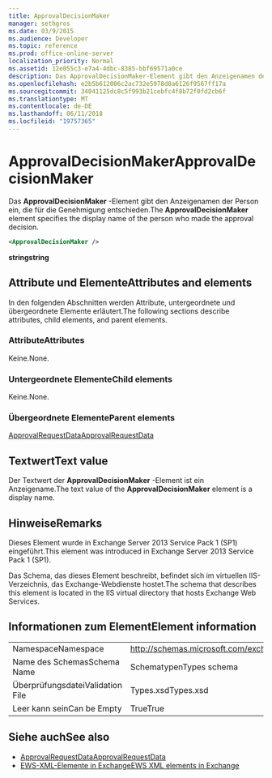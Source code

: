 ```yaml
---
title: ApprovalDecisionMaker
manager: sethgros
ms.date: 03/9/2015
ms.audience: Developer
ms.topic: reference
ms.prod: office-online-server
localization_priority: Normal
ms.assetid: 12e055c3-e7a4-4dbc-8385-bbf69571a0ce
description: Das ApprovalDecisionMaker-Element gibt den Anzeigenamen der Person ein, die für die Genehmigung entschieden.
ms.openlocfilehash: e2b5b612006c2ac732e5978d8a6126f9567ff17a
ms.sourcegitcommit: 34041125dc8c5f993b21cebfc4f8b72f0fd2cb6f
ms.translationtype: MT
ms.contentlocale: de-DE
ms.lasthandoff: 06/11/2018
ms.locfileid: "19757365"
---
```

# <a name="approvaldecisionmaker"></a><span data-ttu-id="7dd9b-103">ApprovalDecisionMaker</span><span class="sxs-lookup"><span data-stu-id="7dd9b-103">ApprovalDecisionMaker</span></span>

<span data-ttu-id="7dd9b-104">Das **ApprovalDecisionMaker** -Element gibt den Anzeigenamen der Person ein, die für die Genehmigung entschieden.</span><span class="sxs-lookup"><span data-stu-id="7dd9b-104">The **ApprovalDecisionMaker** element specifies the display name of the person who made the approval decision.</span></span> 
  
```XML
<ApprovalDecisionMaker />
```

 <span data-ttu-id="7dd9b-105">**string**</span><span class="sxs-lookup"><span data-stu-id="7dd9b-105">**string**</span></span>
## <a name="attributes-and-elements"></a><span data-ttu-id="7dd9b-106">Attribute und Elemente</span><span class="sxs-lookup"><span data-stu-id="7dd9b-106">Attributes and elements</span></span>

<span data-ttu-id="7dd9b-107">In den folgenden Abschnitten werden Attribute, untergeordnete und übergeordnete Elemente erläutert.</span><span class="sxs-lookup"><span data-stu-id="7dd9b-107">The following sections describe attributes, child elements, and parent elements.</span></span>
  
### <a name="attributes"></a><span data-ttu-id="7dd9b-108">Attribute</span><span class="sxs-lookup"><span data-stu-id="7dd9b-108">Attributes</span></span>

<span data-ttu-id="7dd9b-109">Keine.</span><span class="sxs-lookup"><span data-stu-id="7dd9b-109">None.</span></span>
  
### <a name="child-elements"></a><span data-ttu-id="7dd9b-110">Untergeordnete Elemente</span><span class="sxs-lookup"><span data-stu-id="7dd9b-110">Child elements</span></span>

<span data-ttu-id="7dd9b-111">Keine.</span><span class="sxs-lookup"><span data-stu-id="7dd9b-111">None.</span></span>
  
### <a name="parent-elements"></a><span data-ttu-id="7dd9b-112">Übergeordnete Elemente</span><span class="sxs-lookup"><span data-stu-id="7dd9b-112">Parent elements</span></span>

[<span data-ttu-id="7dd9b-113">ApprovalRequestData</span><span class="sxs-lookup"><span data-stu-id="7dd9b-113">ApprovalRequestData</span></span>](approvalrequestdata.md)
  
## <a name="text-value"></a><span data-ttu-id="7dd9b-114">Textwert</span><span class="sxs-lookup"><span data-stu-id="7dd9b-114">Text value</span></span>

<span data-ttu-id="7dd9b-115">Der Textwert der **ApprovalDecisionMaker** -Element ist ein Anzeigename.</span><span class="sxs-lookup"><span data-stu-id="7dd9b-115">The text value of the **ApprovalDecisionMaker** element is a display name.</span></span> 
  
## <a name="remarks"></a><span data-ttu-id="7dd9b-116">Hinweise</span><span class="sxs-lookup"><span data-stu-id="7dd9b-116">Remarks</span></span>

<span data-ttu-id="7dd9b-117">Dieses Element wurde in Exchange Server 2013 Service Pack 1 (SP1) eingeführt.</span><span class="sxs-lookup"><span data-stu-id="7dd9b-117">This element was introduced in Exchange Server 2013 Service Pack 1 (SP1).</span></span>
  
<span data-ttu-id="7dd9b-118">Das Schema, das dieses Element beschreibt, befindet sich im virtuellen IIS-Verzeichnis, das Exchange-Webdienste hostet.</span><span class="sxs-lookup"><span data-stu-id="7dd9b-118">The schema that describes this element is located in the IIS virtual directory that hosts Exchange Web Services.</span></span>
  
## <a name="element-information"></a><span data-ttu-id="7dd9b-119">Informationen zum Element</span><span class="sxs-lookup"><span data-stu-id="7dd9b-119">Element information</span></span>

|||
|:-----|:-----|
|<span data-ttu-id="7dd9b-120">Namespace</span><span class="sxs-lookup"><span data-stu-id="7dd9b-120">Namespace</span></span>  <br/> |http://schemas.microsoft.com/exchange/services/2006/types  <br/> |
|<span data-ttu-id="7dd9b-121">Name des Schemas</span><span class="sxs-lookup"><span data-stu-id="7dd9b-121">Schema Name</span></span>  <br/> |<span data-ttu-id="7dd9b-122">Schematypen</span><span class="sxs-lookup"><span data-stu-id="7dd9b-122">Types schema</span></span>  <br/> |
|<span data-ttu-id="7dd9b-123">Überprüfungsdatei</span><span class="sxs-lookup"><span data-stu-id="7dd9b-123">Validation File</span></span>  <br/> |<span data-ttu-id="7dd9b-124">Types.xsd</span><span class="sxs-lookup"><span data-stu-id="7dd9b-124">Types.xsd</span></span>  <br/> |
|<span data-ttu-id="7dd9b-125">Leer kann sein</span><span class="sxs-lookup"><span data-stu-id="7dd9b-125">Can be Empty</span></span>  <br/> |<span data-ttu-id="7dd9b-126">True</span><span class="sxs-lookup"><span data-stu-id="7dd9b-126">True</span></span>  <br/> |
   
## <a name="see-also"></a><span data-ttu-id="7dd9b-127">Siehe auch</span><span class="sxs-lookup"><span data-stu-id="7dd9b-127">See also</span></span>

- [<span data-ttu-id="7dd9b-128">ApprovalRequestData</span><span class="sxs-lookup"><span data-stu-id="7dd9b-128">ApprovalRequestData</span></span>](approvalrequestdata.md)
- [<span data-ttu-id="7dd9b-129">EWS-XML-Elemente in Exchange</span><span class="sxs-lookup"><span data-stu-id="7dd9b-129">EWS XML elements in Exchange</span></span>](ews-xml-elements-in-exchange.md)

